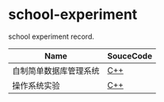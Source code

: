 # school-experiment

school experiment record.

| Name | SouceCode                                    |
| ------------ | -------------------------------------------- |
| 自制简单数据库管理系统 | [C++](./My-DBMS) |
| 操作系统实验 | [C++](./OperatingSystem) |